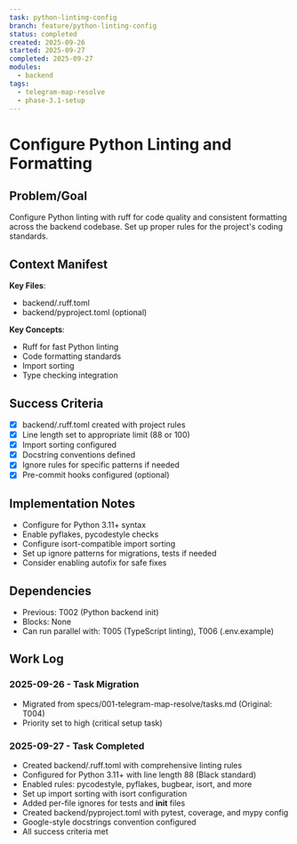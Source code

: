 ```yaml
---
task: python-linting-config
branch: feature/python-linting-config
status: completed
created: 2025-09-26
started: 2025-09-27
completed: 2025-09-27
modules:
  - backend
tags:
  - telegram-map-resolve
  - phase-3.1-setup
---
```


# Configure Python Linting and Formatting

## Problem/Goal
Configure Python linting with ruff for code quality and consistent formatting across the backend codebase. Set up proper rules for the project's coding standards.

## Context Manifest
**Key Files**:
- backend/.ruff.toml
- backend/pyproject.toml (optional)

**Key Concepts**:
- Ruff for fast Python linting
- Code formatting standards
- Import sorting
- Type checking integration

## Success Criteria
- [x] backend/.ruff.toml created with project rules
- [x] Line length set to appropriate limit (88 or 100)
- [x] Import sorting configured
- [x] Docstring conventions defined
- [x] Ignore rules for specific patterns if needed
- [x] Pre-commit hooks configured (optional)

## Implementation Notes
- Configure for Python 3.11+ syntax
- Enable pyflakes, pycodestyle checks
- Configure isort-compatible import sorting
- Set up ignore patterns for migrations, tests if needed
- Consider enabling autofix for safe fixes

## Dependencies
- Previous: T002 (Python backend init)
- Blocks: None
- Can run parallel with: T005 (TypeScript linting), T006 (.env.example)

## Work Log
### 2025-09-26 - Task Migration
- Migrated from specs/001-telegram-map-resolve/tasks.md (Original: T004)
- Priority set to high (critical setup task)

### 2025-09-27 - Task Completed
- Created backend/.ruff.toml with comprehensive linting rules
- Configured for Python 3.11+ with line length 88 (Black standard)
- Enabled rules: pycodestyle, pyflakes, bugbear, isort, and more
- Set up import sorting with isort configuration
- Added per-file ignores for tests and __init__ files
- Created backend/pyproject.toml with pytest, coverage, and mypy config
- Google-style docstrings convention configured
- All success criteria met